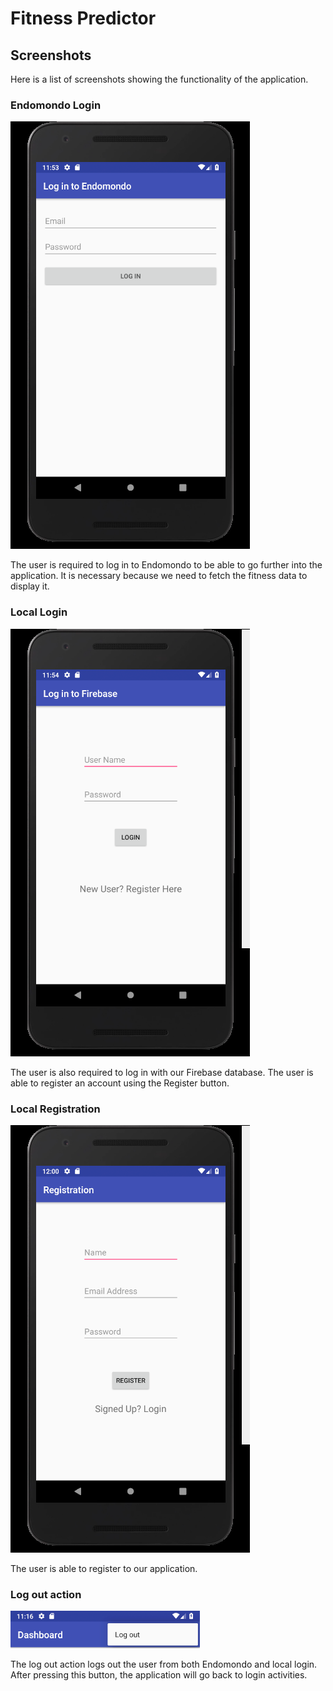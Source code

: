 # Fitness Predictor

## Screenshots

Here is a list of screenshots showing the functionality of the application.

### Endomondo Login

![Endomondo Login](screenshots/endomondo_login.png)

The user is required to log in to Endomondo to be able to go further into the
application. It is necessary because we need to fetch the fitness data to
display it.

### Local Login

![Local Login](screenshots/local_login.png)

The user is also required to log in with our Firebase database. The user is able
to register an account using the Register button.

### Local Registration

![Registration](screenshots/local_registration.png)

The user is able to register to our application.

### Log out action

![Log out](screenshots/logout_action.png)

The log out action logs out the user from both Endomondo and local login. After
pressing this button, the application will go back to login activities.
